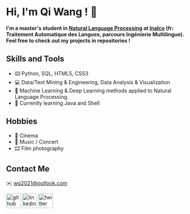 # Hi, I'm Qi Wang ! 👋

<!-- ![Profile views](https://gpvc.arturio.dev/wq2021) -->

**I'm a master's student in [Natural Language Processing](https://er-tim.fr/master_2) at [Inalco](http://www.inalco.fr/) (fr: Traitement Automatique des Langues, parcours Ingénierie Multilingue). Feel free to check out my projects in repositories !**

## Skills and Tools
- ⌨️ Python, SQL, HTML5, CSS3 
- 💻 Data/Text Mining & Engineering, Data Analysis & Visualization
- 🧰 Machine Learning & Deep Learning methods applied to Natural Language Processing.
- 🌱 Currently learning Java and Shell 

## Hobbies
- 🎥 Cinema  
- 🎵 Music / Concert  
- 🎞 Film photography

## Contact Me
✉️ wq2021@outlook.com   

[<img src='https://cdn.jsdelivr.net/npm/simple-icons@3.0.1/icons/github.svg' alt='github' height='40'>](https://github.com/wq2021)  [<img src='https://cdn.jsdelivr.net/npm/simple-icons@3.0.1/icons/linkedin.svg' alt='linkedin' height='40'>](https://www.linkedin.com/in/qi-wang-562669bb/)  [<img src='https://cdn.jsdelivr.net/npm/simple-icons@3.0.1/icons/twitter.svg' alt='twitter' height='40'>](https://twitter.com/Quutamo7)  
